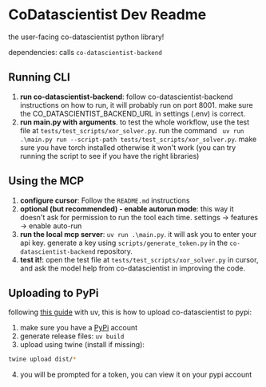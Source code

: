 # CoDatascientist Dev Readme
the user-facing co-datascientist python library!

dependencies: calls `co-datascientist-backend`

## Running CLI

1. **run co-datascientist-backend**: follow co-datascientist-backend instructions on how to run, it will probably run on port 8001. make sure the CO_DATASCIENTIST_BACKEND_URL in settings (.env) is correct.
2. **run main.py with arguments**. to test the whole workflow, use the test file at `tests/test_scripts/xor_solver.py`. run the command ` uv run .\main.py run --script-path tests/test_scripts/xor_solver.py`. make sure you have torch installed otherwise it won't work (you can try running the script to see if you have the right libraries)


## Using the MCP

1. **configure cursor**: Follow the `README.md` instructions
2. **optional (but recommended) - enable autorun mode**: this way it doesn't ask for permission to run the tool each time. settings → features → enable auto-run 
3. **run the local mcp server**: `uv run .\main.py`. it will ask you to enter your api key. generate a key using `scripts/generate_token.py` in the `co-datascientist-backend` repository.
4. **test it!**: open the test file at `tests/test_scripts/xor_solver.py` in cursor, and ask the model help from co-datascientist in improving the code.

## Uploading to PyPi
following [this guide](https://packaging.python.org/en/latest/guides/distributing-packages-using-setuptools/) with uv, this is how to upload co-datascientist to pypi:
1. make sure you have a [PyPi](https://pypi.org/) account
2. generate release files: `uv build`
3. upload using twine (install if missing):
```bash
twine upload dist/*
``` 
4. you will be prompted for a token, you can view it on your pypi account
